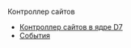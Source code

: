 Контроллер сайтов

* [Контроллер сайтов в ядре D7](/api_help/controller/controller_d7.php)
* [События](/api_help/controller/events.php)